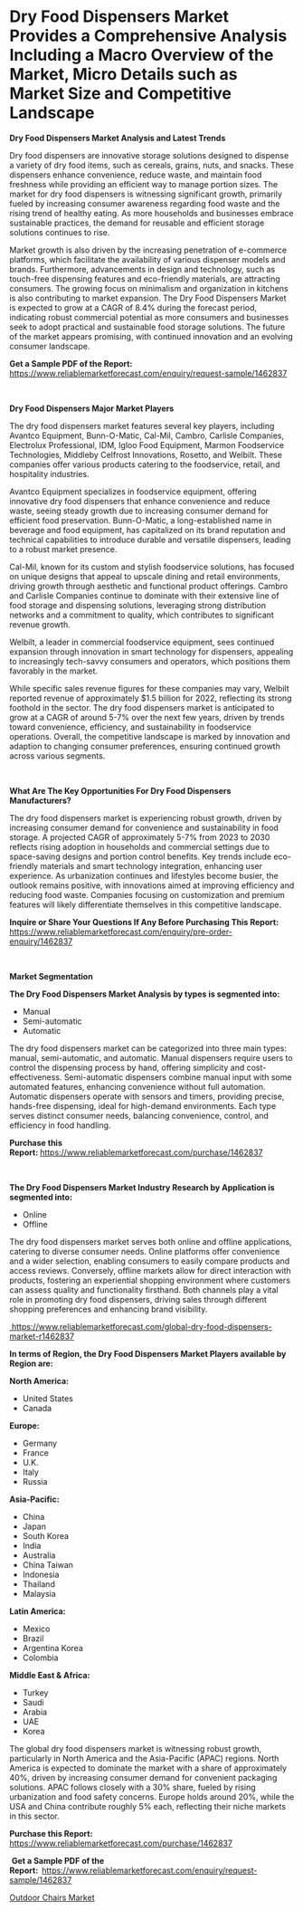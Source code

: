<p><h1>Dry Food Dispensers Market Provides a Comprehensive Analysis Including a Macro Overview of the Market, Micro Details such as Market Size and Competitive Landscape</h1></p><p><strong>Dry Food Dispensers Market Analysis and Latest Trends</strong></p>
<p><p>Dry food dispensers are innovative storage solutions designed to dispense a variety of dry food items, such as cereals, grains, nuts, and snacks. These dispensers enhance convenience, reduce waste, and maintain food freshness while providing an efficient way to manage portion sizes. The market for dry food dispensers is witnessing significant growth, primarily fueled by increasing consumer awareness regarding food waste and the rising trend of healthy eating. As more households and businesses embrace sustainable practices, the demand for reusable and efficient storage solutions continues to rise.</p><p>Market growth is also driven by the increasing penetration of e-commerce platforms, which facilitate the availability of various dispenser models and brands. Furthermore, advancements in design and technology, such as touch-free dispensing features and eco-friendly materials, are attracting consumers. The growing focus on minimalism and organization in kitchens is also contributing to market expansion. The Dry Food Dispensers Market is expected to grow at a CAGR of 8.4% during the forecast period, indicating robust commercial potential as more consumers and businesses seek to adopt practical and sustainable food storage solutions. The future of the market appears promising, with continued innovation and an evolving consumer landscape.</p></p>
<p><strong>Get a Sample PDF of the Report:&nbsp;</strong> <a href="https://www.reliablemarketforecast.com/enquiry/request-sample/1462837?utm_campaign=3324&utm_medium=2&utm_source=Github&utm_content=ia&utm_term=04042025&utm_id=dry-food-dispensers">https://www.reliablemarketforecast.com/enquiry/request-sample/1462837</a></p>
<p>&nbsp;</p>
<p><strong>Dry Food Dispensers Major Market Players</strong></p>
<p><p>The dry food dispensers market features several key players, including Avantco Equipment, Bunn-O-Matic, Cal-Mil, Cambro, Carlisle Companies, Electrolux Professional, IDM, Igloo Food Equipment, Marmon Foodservice Technologies, Middleby Celfrost Innovations, Rosetto, and Welbilt. These companies offer various products catering to the foodservice, retail, and hospitality industries.</p><p>Avantco Equipment specializes in foodservice equipment, offering innovative dry food dispensers that enhance convenience and reduce waste, seeing steady growth due to increasing consumer demand for efficient food preservation. Bunn-O-Matic, a long-established name in beverage and food equipment, has capitalized on its brand reputation and technical capabilities to introduce durable and versatile dispensers, leading to a robust market presence.</p><p>Cal-Mil, known for its custom and stylish foodservice solutions, has focused on unique designs that appeal to upscale dining and retail environments, driving growth through aesthetic and functional product offerings. Cambro and Carlisle Companies continue to dominate with their extensive line of food storage and dispensing solutions, leveraging strong distribution networks and a commitment to quality, which contributes to significant revenue growth.</p><p>Welbilt, a leader in commercial foodservice equipment, sees continued expansion through innovation in smart technology for dispensers, appealing to increasingly tech-savvy consumers and operators, which positions them favorably in the market.</p><p>While specific sales revenue figures for these companies may vary, Welbilt reported revenue of approximately $1.5 billion for 2022, reflecting its strong foothold in the sector. The dry food dispensers market is anticipated to grow at a CAGR of around 5-7% over the next few years, driven by trends toward convenience, efficiency, and sustainability in foodservice operations. Overall, the competitive landscape is marked by innovation and adaption to changing consumer preferences, ensuring continued growth across various segments.</p></p>
<p>&nbsp;</p>
<p><strong>What Are The Key Opportunities For Dry Food Dispensers Manufacturers?</strong></p>
<p><p>The dry food dispensers market is experiencing robust growth, driven by increasing consumer demand for convenience and sustainability in food storage. A projected CAGR of approximately 5-7% from 2023 to 2030 reflects rising adoption in households and commercial settings due to space-saving designs and portion control benefits. Key trends include eco-friendly materials and smart technology integration, enhancing user experience. As urbanization continues and lifestyles become busier, the outlook remains positive, with innovations aimed at improving efficiency and reducing food waste. Companies focusing on customization and premium features will likely differentiate themselves in this competitive landscape.</p></p>
<p><strong>Inquire or Share Your Questions If Any Before Purchasing This Report:</strong> <a href="https://www.reliablemarketforecast.com/enquiry/pre-order-enquiry/1462837?utm_campaign=3324&utm_medium=2&utm_source=Github&utm_content=ia&utm_term=04042025&utm_id=dry-food-dispensers">https://www.reliablemarketforecast.com/enquiry/pre-order-enquiry/1462837</a></p>
<p>&nbsp;</p>
<p><strong>Market Segmentation</strong></p>
<p><strong>The Dry Food Dispensers Market Analysis by types is segmented into:</strong></p>
<p><ul><li>Manual</li><li>Semi-automatic</li><li>Automatic</li></ul></p>
<p><p>The dry food dispensers market can be categorized into three main types: manual, semi-automatic, and automatic. Manual dispensers require users to control the dispensing process by hand, offering simplicity and cost-effectiveness. Semi-automatic dispensers combine manual input with some automated features, enhancing convenience without full automation. Automatic dispensers operate with sensors and timers, providing precise, hands-free dispensing, ideal for high-demand environments. Each type serves distinct consumer needs, balancing convenience, control, and efficiency in food handling.</p></p>
<p><strong>Purchase this Report:&nbsp;</strong><a href="https://www.reliablemarketforecast.com/purchase/1462837?utm_campaign=3324&utm_medium=2&utm_source=Github&utm_content=ia&utm_term=04042025&utm_id=dry-food-dispensers">https://www.reliablemarketforecast.com/purchase/1462837</a></p>
<p>&nbsp;</p>
<p><strong>The Dry Food Dispensers Market Industry Research by Application is segmented into:</strong></p>
<p><ul><li>Online</li><li>Offline</li></ul></p>
<p><p>The dry food dispensers market serves both online and offline applications, catering to diverse consumer needs. Online platforms offer convenience and a wider selection, enabling consumers to easily compare products and access reviews. Conversely, offline markets allow for direct interaction with products, fostering an experiential shopping environment where customers can assess quality and functionality firsthand. Both channels play a vital role in promoting dry food dispensers, driving sales through different shopping preferences and enhancing brand visibility.</p></p>
<p><a href="https://www.reliablemarketforecast.com/global-dry-food-dispensers-market-r1462837?utm_campaign=3324&utm_medium=2&utm_source=Github&utm_content=ia&utm_term=04042025&utm_id=dry-food-dispensers">&nbsp;https://www.reliablemarketforecast.com/global-dry-food-dispensers-market-r1462837</a></p>
<p><strong>In terms of Region, the Dry Food Dispensers Market Players available by Region are:</strong></p>
<p>
    <p> <strong> North America: </strong>
        <ul>
            <li>United States</li>
            <li>Canada</li>
        </ul>
        </p> 
    <p> <strong> Europe: </strong>
        <ul>
            <li>Germany</li>
            <li>France</li>
            <li>U.K.</li>
            <li>Italy</li>
            <li>Russia</li>
        </ul>
        </p> 
    <p> <strong> Asia-Pacific: </strong>
        <ul>
            <li>China</li>
            <li>Japan</li>
            <li>South Korea</li>
            <li>India</li>
            <li>Australia</li>
            <li>China Taiwan</li>
            <li>Indonesia</li>
            <li>Thailand</li>
            <li>Malaysia</li>
        </ul>
        </p> 
    <p> <strong> Latin America: </strong>
        <ul>
            <li>Mexico</li>
            <li>Brazil</li>
            <li>Argentina Korea</li>
            <li>Colombia</li>
        </ul>
        </p> 
    <p> <strong> Middle East & Africa: </strong>
        <ul>
            <li>Turkey</li>
            <li>Saudi</li>
            <li>Arabia</li>
            <li>UAE</li>
            <li>Korea</li>
        </ul>
    </p>
    </p>
<p><p>The global dry food dispensers market is witnessing robust growth, particularly in North America and the Asia-Pacific (APAC) regions. North America is expected to dominate the market with a share of approximately 40%, driven by increasing consumer demand for convenient packaging solutions. APAC follows closely with a 30% share, fueled by rising urbanization and food safety concerns. Europe holds around 20%, while the USA and China contribute roughly 5% each, reflecting their niche markets in this sector.</p></p>
<p><strong>Purchase this Report: </strong><a href="https://www.reliablemarketforecast.com/purchase/1462837?utm_campaign=3324&utm_medium=2&utm_source=Github&utm_content=ia&utm_term=04042025&utm_id=dry-food-dispensers">https://www.reliablemarketforecast.com/purchase/1462837</a></p>
<p>&nbsp;<strong>Get a Sample PDF of the Report:&nbsp;&nbsp;</strong><a href="https://www.reliablemarketforecast.com/enquiry/request-sample/1462837?utm_campaign=3324&utm_medium=2&utm_source=Github&utm_content=ia&utm_term=04042025&utm_id=dry-food-dispensers">https://www.reliablemarketforecast.com/enquiry/request-sample/1462837</a></p>
<p><strong></strong></p>
<p><p><a href="https://github.com/denbelnmer50/Market-Research-Report-List-1/blob/main/outdoor-chairs-market.md?utm_campaign=3324&utm_medium=2&utm_source=Github&utm_content=ia&utm_term=04042025&utm_id=dry-food-dispensers">Outdoor Chairs Market</a></p></p>